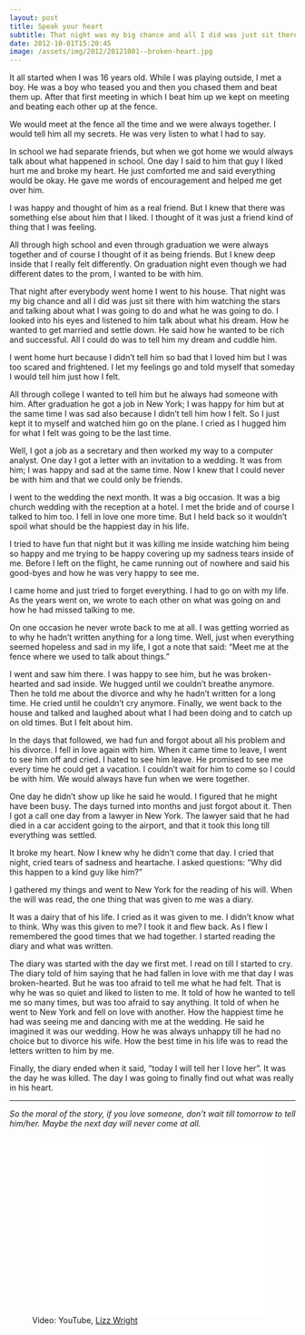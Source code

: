 ```yaml
---
layout: post
title: Speak your heart
subtitle: That night was my big chance and all I did was just sit there…
date: 2012-10-01T15:20:45
image: /assets/img/2012/20121001--broken-heart.jpg
---
```


It all started when I was 16 years old. While I was playing outside, I met a boy. He was a boy who teased you and then you chased them and beat them up. After that first meeting in which I beat him up we kept on meeting and beating each other up at the fence.

We would meet at the fence all the time and we were always together. I would tell him all my secrets. He was very listen to what I had to say.

In school we had separate friends, but when we got home we would always talk about what happened in school. One day I said to him that guy I liked hurt me and broke my heart. He just comforted me and said everything would be okay. He gave me words of encouragement and helped me get over him.

I was happy and thought of him as a real friend. But I knew that there was something else about him that I liked. I thought of it was just a friend kind of thing that I was feeling.

All through high school and even through graduation we were always together and of course I thought of it as being friends. But I knew deep inside that I really felt differently. On graduation night even though we had different dates to the prom, I wanted to be with him.

That night after everybody went home I went to his house. That night was my big chance and all I did was just sit there with him watching the stars and talking about what I was going to do and what he was going to do. I looked into his eyes and listened to him talk about what his dream. How he wanted to get married and settle down. He said how he wanted to be rich and successful. All I could do was to tell him my dream and cuddle him.

I went home hurt because I didn’t tell him so bad that I loved him but I was too scared and frightened. I let my feelings go and told myself that someday I would tell him just how I felt.

All through college I wanted to tell him but he always had someone with him. After graduation he got a job in New York; I was happy for him but at the same time I was sad also because I didn’t tell him how I felt. So I just kept it to myself and watched him go on the plane. I cried as I hugged him for what I felt was going to be the last time.

Well, I got a job as a secretary and then worked my way to a computer analyst. One day I got a letter with an invitation to a wedding. It was from him; I was happy and sad at the same time. Now I knew that I could never be with him and that we could only be friends.

I went to the wedding the next month. It was a big occasion. It was a big church wedding with the reception at a hotel. I met the bride and of course I talked to him too. I fell in love one more time. But I held back so it wouldn’t spoil what should be the happiest day in his life.

I tried to have fun that night but it was killing me inside watching him being so happy and me trying to be happy covering up my sadness tears inside of me. Before I left on the flight, he came running out of nowhere and said his good-byes and how he was very happy to see me.

I came home and just tried to forget everything. I had to go on with my life. As the years went on, we wrote to each other on what was going on and how he had missed talking to me.

On one occasion he never wrote back to me at all. I was getting worried as to why he hadn’t written anything for a long time. Well, just when everything seemed hopeless and sad in my life, I got a note that said: “Meet me at the fence where we used to talk about things.”

I went and saw him there. I was happy to see him, but he was broken-hearted and sad inside. We hugged until we couldn’t breathe anymore. Then he told me about the divorce and why he hadn’t written for a long time. He cried until he couldn’t cry anymore. Finally, we went back to the house and talked and laughed about what I had been doing and to catch up on old times. But I felt about him.

In the days that followed, we had fun and forgot about all his problem and his divorce. I fell in love again with him. When it came time to leave, I went to see him off and cried. I hated to see him leave. He promised to see me every time he could get a vacation. I couldn’t wait for him to come so I could be with him. We would always have fun when we were together.

One day he didn’t show up like he said he would. I figured that he might have been busy. The days turned into months and just forgot about it. Then I got a call one day from a lawyer in New York. The lawyer said that he had died in a car accident going to the airport, and that it took this long till everything was settled.

It broke my heart. Now I knew why he didn’t come that day. I cried that night, cried tears of sadness and heartache. I asked questions: “Why did this happen to a kind guy like him?”

I gathered my things and went to New York for the reading of his will. When the will was read, the one thing that was given to me was a diary.

It was a dairy that of his life. I cried as it was given to me. I didn’t know what to think. Why was this given to me? I took it and flew back. As I flew I remembered the good times that we had together. I started reading the diary and what was written.

The diary was started with the day we first met. I read on till I started to cry. The diary told of him saying that he had fallen in love with me that day I was broken-hearted. But he was too afraid to tell me what he had felt. That is why he was so quiet and liked to listen to me. It told of how he wanted to tell me so many times, but was too afraid to say anything. It told of when he went to New York and fell on love with another. How the happiest time he had was seeing me and dancing with me at the wedding. He said he imagined it was our wedding. How he was always unhappy till he had no choice but to divorce his wife. How the best time in his life was to read the letters written to him by me.

Finally, the diary ended when it said, “today I will tell her I love her”. It was the day he was killed. The day I was going to finally find out what was really in his heart.

---

_So the moral of the story, if you love someone, don’t wait till tomorrow to tell him/her. Maybe the next day will never come at all._

<figure>
  <iframe width="420" height="315" src="//www.youtube.com/embed/aPpeaETF1qE" frameborder="0" allowfullscreen></iframe>
  <figcaption>Video: YouTube, <a href="http://youtu.be/aPpeaETF1qE">Lizz Wright</a></figcaption>
</figure>

